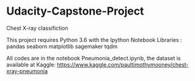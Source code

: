 # Udacity-Capstone-Project
Chest X-ray classifiction

This project requires Python 3.6 with the Ipython Notebook Libraries : 
pandas
seaborn
matplotlib
sagemaker
tqdm

All codes are in the notebook Pneumonia_detect.ipynb, the dataset is available at Kaggle:
https://www.kaggle.com/paultimothymooney/chest-xray-pneumonia
